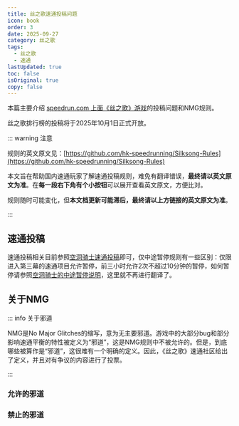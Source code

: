 ```yaml
---
title: 丝之歌速通投稿问题
icon: book
order: 3
date: 2025-09-27
category: 丝之歌
tags:
  - 丝之歌
  - 速通
lastUpdated: true
toc: false
isOriginal: true
copy: false
---
```


本篇主要介绍 [speedrun.com 上面《丝之歌》游戏](https://www.speedrun.com/zh-CN/silksong)的投稿问题和NMG规则。

丝之歌排行榜的投稿将于2025年10月1日正式开放。

::: warning 注意

规则的英文原文见：[https://github.com/hk-speedrunning/Silksong-Rules](https://github.com/hk-speedrunning/Silksong-Rules)

本文旨在帮助国内速通玩家了解速通投稿规则，难免有翻译错误，**最终请以英文原文为准**。在**每一段右下角有个小按钮**可以展开查看英文原文，方便比对。

规则随时可能变化，但**本文档更新可能滞后，最终请以上方链接的英文原文为准**。

:::

<!-- more -->

## 速通投稿

速通投稿相关目前参照[空洞骑士速通投稿](../hollowknight/speedrun-submit.md#速通投稿)即可，仅中途暂停规则有一些区别：仅限进入第三幕的速通项目允许暂停，前三小时允许2次不超过10分钟的暂停，如何暂停请参照[空洞骑士的中途暂停说明](../hollowknight/speedrun-submit.md#关于中途暂停)，这里就不再进行翻译了。

## 关于NMG

::: info 关于邪道

NMG是No Major Glitches的缩写，意为无主要邪道。游戏中的大部分bug和部分影响速通平衡的特性被定义为“邪道”，这是NMG规则中不被允许的。但是，到底哪些被算作是“邪道”，这很难有一个明确的定义。因此，《丝之歌》速通社区给出了定义，并且对有争议的内容进行了投票。

:::

<VPPreview>
<template #code>

```md :no-line-numbers
If a glitch is not listed here, assume it is banned until it is listed. You can check with a mod in the Discord or create a forum post.

Any accidentally performed major glitch that does not save time may be allowed by verifier's discretion.
```

</template>
<template #content>

若某项漏洞未列入此列表，则默认禁止使用，直至其被正式收录。您可在Discord频道咨询管理员，或于论坛发帖确认。

任何意外触发且未缩短通关时间的主要漏洞，可根据审核人员的酌情判断予以豁免。

</template>
</VPPreview>

### 允许的邪道

<VPPreview>
<template #code>

```md :no-line-numbers
- Pogo Endlag Cancels
  - Jump -> Attack -> Neutral (no directional input) before hitting the ground. Removes end lag from the Hunter's Crest pogo, allowing moving early.
- Beast Boosts
  - Using Beast Crest, Release Needlestrike while ascending. You gain a significant amount of height as you lunge forwards.
  - If you release while descending, you will get a version of the attack that gives you less height. You will keep getting this worse version until you do a grounded needlestrike or save&quit.
- Bind Dash Refresh
  - Bind -> Buffered Dash. Buffering a dash input allows you to dash even if you have exhausted your midair dash.
  - NB: this will revisited on at a later time, once we understand the extent of its utility.
```
    
</template>
<template #content>

- 跳跃取消攻击后摇
  - 跳跃 -> 攻击 -> 松开方向键（不输入任何方向），在落地前完成。此技巧能消除猎手纹章下劈攻击的落地后摇，从而让你能更早开始移动。
- 野兽蓄力斩
  - 使用野兽纹章时，在上升阶段释放蓄力斩。这能让你在向前突进的同时，获得显著的高度提升。
  - 如果你在下降阶段释放蓄力斩，则会获得让你的蓄力斩的高度显著降低。并且你会保持这个糟糕的蓄力斩，直到使用一次地面蓄力斩或者SL之后。
- 缚丝冲刺刷新
  - 缚丝 -> 缓冲输入冲刺。通过缓冲输入冲刺指令，即使你已经用尽了空中冲刺，也能再次进行冲刺。
  - 注意：此技巧的实用性尚待进一步研究，我们将在后续对其重新评估。

</template>
</VPPreview>

### 禁止的邪道

<VPPreview title="投票后被禁止的邪道">
<template #code>

```md :no-line-numbers
- Triple Jump
  - Inputting wings at a specific time after pogoing, dependent on crest, gives 2 wings refreshes instead of one.
  - If accidental, a 2s penalty may be applied instead of rejection.
- Scuttlebrace Jump Reset
- Float Sprint
  - Float -> Cancel float & immediately dash. Allows you to airdash without sprint.
- Volt Vessel Skips
  - NB: this will be revisited at a later time.
```

</template>
<template #content>

- 三段跳
  - 在下劈后的一个特定时间（取决于不同纹章）使用二段跳，会刷新两次二段跳，下劈本应该只刷新一次二段跳。
  - 如果无意中触发，不会直接拒绝，而是给一个2秒的时间惩罚。
- 舷窗支架跳跃重置
- 浮空冲刺
  - 浮空后立即取消浮空，然后冲刺。你就可以在没有获得冲刺的情况下使用冲刺。
- 电枢球skip
  - 注意：这个邪道会在将来重新评估。

</template>
</VPPreview>

<VPPreview title="一些显然被禁止的邪道">
<template #code>

```md :no-line-numbers
- Silkspear Storage
  - Get hit by a 'hard' hazard on a specific frame of the Silkspear animation. Walk (todo: required?) to the block & stand around x=46.00, then cast again. Block gets hit the wrong way.
- Any glitch that results in going Out of Bounds.
- Main Menu Storage
- Room Dupes
- Any glitch that results in invincibility
- Any glitch that results in enemy AI becoming unresponsive
```

</template>
<template #content>

- 丝之矛存储（用于特罗比奥skip）
  - 在施展"丝之矛"技能的特定帧数，故意让一个"高伤害"陷阱击中自己。然后行走（待确认：是否必须行走？）至障碍物旁，大致站在 x=46.00 的位置，再次施展技能。此时，障碍物会受到错误方向的攻击判定。
- 任何导致出界的邪道
- 主菜单存储
- 房间复制
- 任何导致隐身的邪道
- 任何导致敌人AI变得无响应的邪道

</template>
</VPPreview>

<style scoped>
.shiki {
  text-wrap: auto;
}
</style>
